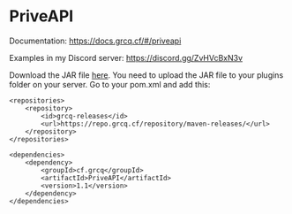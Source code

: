 # PriveAPI
Documentation: https://docs.grcq.cf/#/priveapi

Examples in my Discord server:
https://discord.gg/ZvHVcBxN3v 

Download the JAR file <a href="https://github.com/grcq/PriveAPI/releases/download/v1.0-beta/PriveAPI-1.0.jar">here</a>.
You need to upload the JAR file to your plugins folder on your server. Go to your pom.xml and add this:

```maven
<repositories>
    <repository>
        <id>grcq-releases</id>
        <url>https://repo.grcq.cf/repository/maven-releases/</url>
    </repository>
</repositories>

<dependencies>
    <dependency>
        <groupId>cf.grcq</groupId>
        <artifactId>PriveAPI</artifactId>
        <version>1.1</version>
    </dependency>
</dependencies>
```
